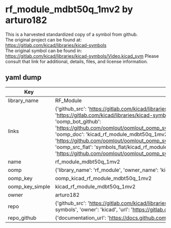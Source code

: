 # rf_module_mdbt50q_1mv2 by arturo182  
This is a harvested standardized copy of a symbol from github.  
The original project can be found at:  
https://gitlab.com/kicad/libraries/kicad-symbols  
The original symbol can be found in:
https://gitlab.com/kicad/libraries/kicad-symbols/Video.kicad_sym
Please consult that link for additional, details, files, and license information.  
## yaml dump  
| Key | Value |  
| --- | --- |  
| library_name | RF_Module |  
| links | {'github_src': 'https://gitlab.com/kicad/libraries/kicad-symbols/Video.kicad_sym', 'github_src_repo': 'https://gitlab.com/kicad/libraries/kicad-symbols', 'oomp_bot': 'kicad_rf_module_mdbt50q_1mv2/working', 'oomp_bot_github': 'https://github.com/oomlout/oomlout_oomp_symbol_bot/tree/main/kicad_rf_module_mdbt50q_1mv2/working', 'oomp_doc': 'kicad_rf_module_mdbt50q_1mv2/working', 'oomp_doc_github': 'https://github.com/oomlout/oomlout_oomp_symbol_doc/tree/main/kicad_rf_module_mdbt50q_1mv2/working', 'oomp_src_flat': 'symbols_flat/kicad_rf_module_mdbt50q_1mv2/working', 'oomp_src_flat_github': 'https://github.com/oomlout/oomlout_oomp_symbol_src/tree/main/kicad_rf_module_mdbt50q_1mv2/working'} |  
| name | rf_module_mdbt50q_1mv2 |  
| oomp | {'library_name': 'rf_module', 'owner_name': 'kicad', 'symbol_name': 'rf_module_mdbt50q_1mv2'} |  
| oomp_key | oomp_kicad_rf_module_mdbt50q_1mv2 |  
| oomp_key_simple | kicad_rf_module_mdbt50q_1mv2 |  
| owner | arturo182 |  
| repo | {'github_src': 'https://gitlab.com/kicad/libraries/kicad-symbols/Video.kicad_sym', 'name': 'libraries/kicad-symbols', 'owner': 'kicad', 'url': 'https://gitlab.com/kicad/libraries/kicad-symbols'} |  
| repo_github | {'documentation_url': 'https://docs.github.com/rest/repos/repos#get-a-repository', 'message': 'Not Found'} |  

